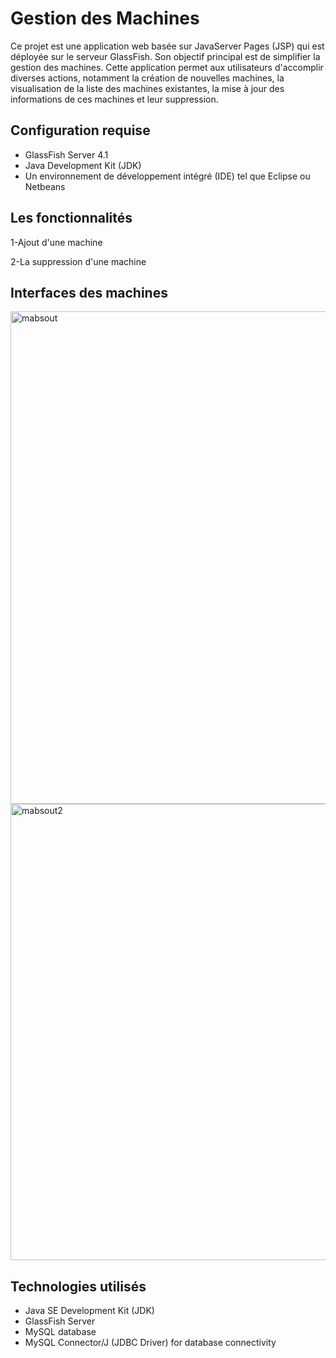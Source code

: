 # Gestion des Machines 

Ce projet est une application web basée sur JavaServer Pages (JSP) qui est déployée sur le serveur GlassFish. Son objectif principal est de simplifier la gestion des machines. Cette application permet aux utilisateurs d'accomplir diverses actions, notamment la création de nouvelles machines, la visualisation de la liste des machines existantes, la mise à jour des informations de ces machines et leur suppression.

## Configuration requise

- GlassFish Server 4.1
- Java Development Kit (JDK)
- Un environnement de développement intégré (IDE) tel que Eclipse ou Netbeans

## Les fonctionnalités
1-Ajout d'une machine

2-La suppression d'une machine


## Interfaces des machines
<img width="788" alt="mabsout" src="https://github.com/mohamedmabsout/tp-JSP/assets/147514368/a1a44af6-918c-4fa7-9097-18b1c7972cdc">


<img width="730" alt="mabsout2" src="https://github.com/mohamedmabsout/tp-JSP/assets/147514368/92a619f0-703d-42c0-b21a-d73bdfe27ce1">


## Technologies utilisés 

- Java SE Development Kit (JDK)
- GlassFish Server
- MySQL database
- MySQL Connector/J (JDBC Driver) for database connectivity
